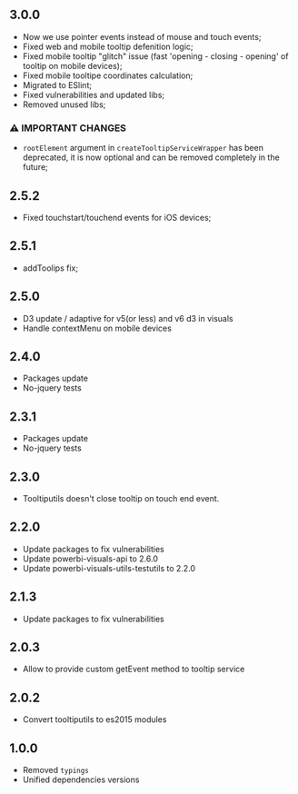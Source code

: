 ## 3.0.0
* Now we use pointer events instead of mouse and touch events; 
* Fixed web and mobile tooltip defenition logic; 
* Fixed mobile tooltip "glitch" issue (fast 'opening - closing - opening' of tooltip on mobile devices);
* Fixed mobile tooltipe coordinates calculation; 
* Migrated to ESlint; 
* Fixed vulnerabilities and updated libs;
* Removed unused libs; 

### **⚠ IMPORTANT CHANGES**
* `rootElement` argument in `createTooltipServiceWrapper` has been deprecated, it is now optional and can be removed completely in the future;

## 2.5.2
* Fixed touchstart/touchend events for iOS devices; 
## 2.5.1
* addToolips fix; 

## 2.5.0
* D3 update / adaptive for v5(or less) and v6 d3 in visuals
* Handle contextMenu on mobile devices

## 2.4.0
* Packages update
* No-jquery tests

## 2.3.1
* Packages update
* No-jquery tests

## 2.3.0
* Tooltiputils doesn't close tooltip on touch end event.

## 2.2.0
* Update packages to fix vulnerabilities
* Update powerbi-visuals-api to 2.6.0
* Update powerbi-visuals-utils-testutils to 2.2.0

## 2.1.3
* Update packages to fix vulnerabilities

## 2.0.3
* Allow to provide custom getEvent method to tooltip service

## 2.0.2
* Convert tooltiputils to es2015 modules

## 1.0.0
* Removed `typings`
* Unified dependencies versions
